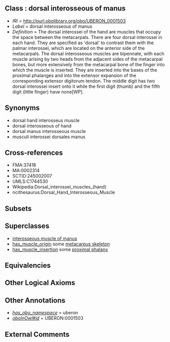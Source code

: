 
## Class : dorsal interosseous of manus

 * *IRI* = http://purl.obolibrary.org/obo/UBERON_0001503
 * *Label* = dorsal interosseous of manus
 * *Definition* = The dorsal interossei of the hand are muscles that occupy the space between the metacarpals. There are four dorsal interossei in each hand. They are specified as 'dorsal' to contrast them with the palmar interossei, which are located on the anterior side of the metacarpals. The dorsal interosseous muscles are bipennate, with each muscle arising by two heads from the adjacent sides of the metacarpal bones, but more extensively from the metacarpal bone of the finger into which the muscle is inserted. They are inserted into the bases of the proximal phalanges and into the extensor expansion of the corresponding extensor digitorum tendon. The middle digit has two dorsal interossei insert onto it while the first digit (thumb) and the fifth digit (little finger) have none[WP].

## Synonyms

 * dorsal hand interosseus muscle
 * dorsal interosseous of hand
 * dorsal manus interosseous muscle
 * musculi interossei dorsales manus

## Cross-references

 * FMA:37418
 * MA:0002314
 * SCTID:245002007
 * UMLS:C1744530
 * Wikipedia:Dorsal_interossei_muscles_(hand)
 * ncithesaurus:Dorsal_Hand_Interosseous_Muscle

## Subsets


## Superclasses

 * [interosseous muscle of manus](../../UBERON/02/UBERON_0001502.md)
 * [has_muscle_origin](../../RO/72/RO_0002372.md) some [metacarpus skeleton](../../UBERON/44/UBERON_0010544.md)
 * [has_muscle_insertion](../../RO/73/RO_0002373.md) some [proximal phalanx](../../UBERON/02/UBERON_0004302.md)

## Equivalencies


## Other Logical Axioms


## Other Annotations

 * *[has_obo_namespace](../../ce/oboInOwl#hasOBONamespace.md)* = uberon
 * *[oboInOwl#id](../../id/oboInOwl#id.md)* = UBERON:0001503

## External Comments

